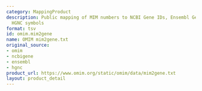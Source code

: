 ```yaml
---
category: MappingProduct
description: Public mapping of MIM numbers to NCBI Gene IDs, Ensembl Gene IDs, and
  HGNC symbols
format: tsv
id: omim.mim2gene
name: OMIM mim2gene.txt
original_source:
- omim
- ncbigene
- ensembl
- hgnc
product_url: https://www.omim.org/static/omim/data/mim2gene.txt
layout: product_detail
---
```

